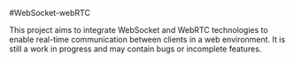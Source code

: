 #WebSocket-webRTC

This project aims to integrate WebSocket and WebRTC technologies to enable real-time communication between clients in a web environment.
It is still a work in progress and may contain bugs or incomplete features.

